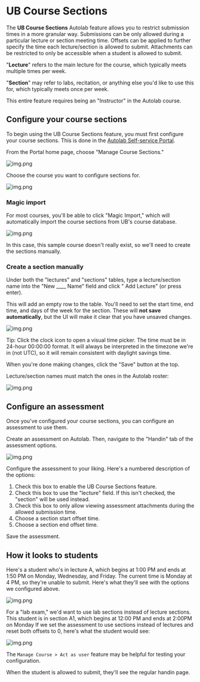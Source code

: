 # UB Course Sections

The **UB Course Sections** Autolab feature allows you to restrict submission times in a more granular way. Submissions
can
be only allowed during a particular lecture or section meeting time. Offsets can be applied to further specify the time
each lecture/section is allowed to submit. Attachments can be restricted to only be accessible when a student is allowed
to submit.

"**Lecture**" refers to the main lecture for the course, which typically meets multiple times per week.

"**Section**" may refer to labs, recitation, or anything else you'd like to use this for, which typically meets once per
week.

This entire feature requires being an "Instructor" in the Autolab course.

## Configure your course sections

To begin using the UB Course Sections feature, you must first configure your course sections. This is done in
the [Autolab Self-service Portal](https://autolab.cse.buffalo.edu/portal/).

From the Portal home page, choose "Manage Course Sections."

![img.png](screenshots/portal_index_course_sections_arrow.png)

Choose the course you want to configure sections for.

![img.png](screenshots/cs_course_list.png)

### Magic import

For most courses, you'll be able to click "Magic Import," which will automatically import the course sections from UB's
course database.

![img.png](screenshots/cs_magic_import.png)

In this case, this sample course doesn't really exist, so we'll need to create the sections manually.

### Create a section manually

Under both the "lectures" and "sections" tables, type a lecture/section name into the "New ____ Name" field and click "
Add Lecture" (or press enter).

This will add an empty row to the table. You'll need to set the start time, end time, and days of the week for the
section. These will **not save automatically**, but the UI will make it clear that you have unsaved changes.

![img.png](screenshots/cs_edit_sections.png)

Tip: Click the clock icon to open a visual time picker. The time must be in 24-hour 00:00:00 format. It will always be
interpreted in the timezone we're in (not UTC), so it will remain consistent with daylight savings time.

When you're done making changes, click the "Save" button at the top.

Lecture/section names must match the ones in the Autolab roster:

![img.png](screenshots/cs_autolab_roster.png)

## Configure an assessment

Once you've configured your course sections, you can configure an assessment to use them.

Create an assessment on Autolab. Then, navigate to the "Handin" tab of the assessment options.

![img.png](screenshots/cs_handin_tab.png)

Configure the assessment to your liking. Here's a numbered description of the options:

1. Check this box to enable the UB Course Sections feature.
2. Check this box to use the "lecture" field. If this isn't checked, the "section" will be used instead.
3. Check this box to only allow viewing assessment attachments during the allowed submission time.
4. Choose a section start offset time.
5. Choose a section end offset time.

Save the assessment.

## How it looks to students

Here's a student who's in lecture A, which begins at 1:00 PM and ends at 1:50 PM on Monday, Wednesday, and Friday.
The current time is Monday at 4 PM, so they're unable to submit. Here's what they'll see with the options we configured
above.

![img.png](screenshots/cs_student_view.png)

For a "lab exam," we'd want to use lab sections instead of lecture sections. This student is in section A1, which
begins at 12:00 PM and ends at 2:00PM on Monday If we set the assessment to use sections instead of lectures and reset
both offsets to 0, here's what the student would see:

![img.png](screenshots/cs_student_view2.png)

The `Manage Course > Act as user` feature may be helpful for testing your configuration.

When the student is allowed to submit, they'll see the regular handin page.
